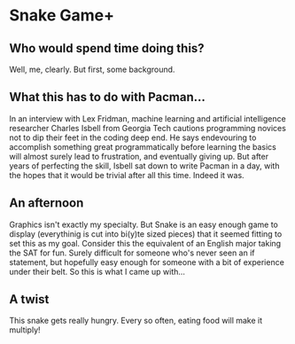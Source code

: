 # Snake Game+
## Who would spend time doing this?
Well, me, clearly. But first, some background.

## What this has to do with Pacman...
In an interview with Lex Fridman, machine learning and artificial intelligence researcher Charles Isbell from Georgia Tech
cautions programming novices not to dip their feet in the coding deep end. He says endevouring to accomplish something great programmatically before
learning the basics will almost surely lead to frustration, and eventually giving up. But after years of perfecting the skill, Isbell sat down to write Pacman
in a day, with the hopes that it would be trivial after all this time. Indeed it was.

## An afternoon
Graphics isn't exactly my specialty. But Snake is an easy enough game to display (everythinig is cut into bi(y)te sized pieces) that it seemed fitting to set this
as my goal. Consider this the equivalent of an English major taking the SAT for fun. Surely difficult for someone who's never seen an if statement, but hopefully easy enough
for someone with a bit of experience under their belt. So this is what I came up with...

## A twist

This snake gets really hungry. Every so often, eating food will make it multiply!
